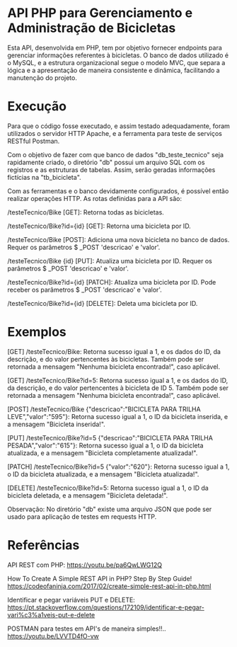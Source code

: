 # API PHP para Gerenciamento e Administração de Bicicletas
Esta API, desenvolvida em PHP, tem por objetivo fornecer endpoints para gerenciar informações referentes à bicicletas. O banco de dados utilizado é o MySQL, e a estrutura organizacional segue o modelo MVC, que separa a lógica e a apresentação de maneira consistente e dinâmica, facilitando a manutenção do projeto.



# Execução
Para que o código fosse executado, e assim testado adequadamente, foram utilizados o servidor HTTP Apache, e a ferramenta para teste de serviços RESTful Postman.


Com o objetivo de fazer com que banco de dados "db_teste_tecnico" seja rapidamente criado, o diretório "db" possui um arquivo SQL com os registros e as estruturas de tabelas. Assim, serão geradas informações fictícias na "tb_bicicleta".


Com as ferramentas e o banco devidamente configurados, é possível então realizar operações HTTP. As rotas definidas para a API são:

/testeTecnico/Bike [GET]: Retorna todas as bicicletas.

/testeTecnico/Bike?id={id} [GET]: Retorna uma bicicleta por ID.

/testeTecnico/Bike [POST]: Adiciona uma nova bicicleta no banco de dados. Requer os parâmetros $ _POST 'descricao' e 'valor'.

/testeTecnico/Bike {id} [PUT]: Atualiza uma bicicleta por ID. Requer os parâmetros $ _POST 'descricao' e 'valor'.

/testeTecnico/Bike?id={id} [PATCH]: Atualiza uma bicicleta por ID. Pode receber os parâmetros $ _POST 'descricao' e 'valor'.

/testeTecnico/Bike?id={id} [DELETE]: Deleta uma bicicleta por ID.



# Exemplos
[GET] /testeTecnico/Bike: Retorna sucesso igual a 1, e os dados do ID, da descrição, e do valor pertencentes às bicicletas. Também pode ser retornada a mensagem "Nenhuma bicicleta encontrada!", caso aplicável.

[GET] /testeTecnico/Bike?id=5: Retorna sucesso igual a 1, e os dados do ID, da descrição, e do valor pertencentes à bicicleta de ID 5. Também pode ser retornada a mensagem "Nenhuma bicicleta encontrada!", caso aplicável.

[POST] /testeTecnico/Bike {"descricao":"BICICLETA PARA TRILHA LEVE","valor":"595"}: Retorna sucesso igual a 1, o ID da bicicleta inserida, e a mensagem "Bicicleta inserida!".

[PUT] /testeTecnico/Bike?id=5 {"descricao":"BICICLETA PARA TRILHA PESADA","valor":"615"}: Retorna sucesso igual a 1, o ID da bicicleta atualizada, e a mensagem "Bicicleta completamente atualizada!".

[PATCH] /testeTecnico/Bike?id=5 {"valor":"620"}: Retorna sucesso igual a 1, o ID da bicicleta atualizada, e a mensagem "Bicicleta atualizada!".

[DELETE] /testeTecnico/Bike?id=5: Retorna sucesso igual a 1, o ID da bicicleta deletada, e a mensagem "Bicicleta deletada!".


Observação: No diretório "db" existe uma arquivo JSON que pode ser usado para aplicação de testes em requests HTTP.



# Referências
API REST com PHP: https://youtu.be/pa6QwLWG12Q

How To Create A Simple REST API in PHP? Step By Step Guide! https://codeofaninja.com/2017/02/create-simple-rest-api-in-php.html

Identificar e pegar variáveis PUT e DELETE: https://pt.stackoverflow.com/questions/172109/identificar-e-pegar-vari%c3%a1veis-put-e-delete

POSTMAN para testes em API's de maneira simples!!.. https://youtu.be/LVVTD4fO-vw
